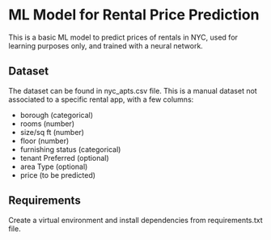 # ML Model for Rental Price Prediction

This is a basic ML model to predict prices of rentals in NYC, used for learning purposes only, and trained with a neural network. 

## Dataset

The dataset can be found in nyc_apts.csv file. This is a manual dataset not associated to a specific rental app, with a few columns:

- borough (categorical)
- rooms (number)
- size/sq ft (number)
- floor (number)
- furnishing status (categorical)
- tenant Preferred (optional)
- area Type (optional)
- price (to be predicted)

## Requirements

Create a virtual environment and install dependencies from requirements.txt file.

